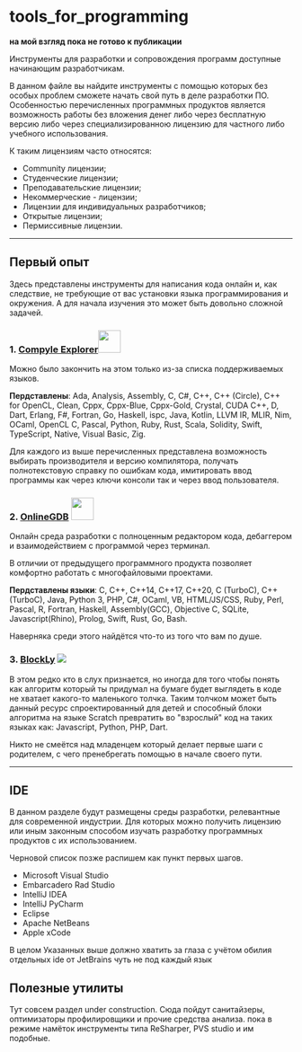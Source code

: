 # tools_for_programming
**на мой взгляд пока не готово к публикации**

Инструменты для разработки и сопровождения программ доступные начинающим разработчикам.

В данном файле вы найдите инструменты с помощью которых без особых проблем сможете начать свой путь в деле разработки ПО. Особенностью перечисленных программных продуктов является возможность работы без вложения денег либо через бесплатную версию либо через специализированною лицензию для частного либо учебного использования.

К таким лицензиям часто относятся:
- Сommunity лицензии;
- Студенческие лицензии;
- Преподавательские лицензии;
- Некоммерческие - лицензии;
- Лицензии для индивидуальных разработчиков;
- Открытые лицензии;
- Пермиссивные лицензии.

---
## Первый опыт
Здесь представлены инструменты для написания кода онлайн и, как следствие, не требующие от вас установки языка программирования и окружения. А для начала изучения это может быть довольно сложной задачей.

### 1. [Compyle Explorer](https://godbolt.org/)<img src="https://avatars.githubusercontent.com/u/57653830" width="40">

Можно было закончить на этом только из-за списка поддерживаемых языков.

**Пердставлены**: Ada, Analysis, Assembly, C, C#, C++, C++ (Circle), C++ for OpenCL, Clean, Cppx, Cppx-Blue, Cppx-Gold, Crystal, CUDA C++, D, Dart, Erlang, F#, Fortran, Go, Haskell, ispc, Java, Kotlin, LLVM IR, MLIR, Nim, OCaml, OpenCL C, Pascal, Python, Ruby, Rust, Scala, Solidity, Swift, TypeScript, Native, Visual Basic, Zig.

Для каждого из выше перечисленных представлена возможность выбирать производителя и версию компилятора, получать полнотекстовую справку по ошибкам кода, имитировать ввод программы как через ключи консоли так и через ввод пользователя.

### 2. [OnlineGDB](https://www.onlinegdb.com/online_c++_compiler) <img src="https://res.cloudinary.com/crunchbase-production/image/upload/c_lpad,f_auto,q_auto:eco,dpr_1/r069mavmw97ks2mpxcud" width="40">

Онлайн среда разработки с полноценным редактором кода, дебаггером и взаимодействием с программой через терминал.

В отличии от предыдущего программного продукта позволяет комфортно работать с многофайловыми проектами.

**Пердставлены языки**: C, C++, C++14, C++17, C++20, C (TurboC), C++ (TurboC), Java, Python 3, PHP, C#, OCaml, VB, HTML/JS/CSS, Ruby, Perl, Pascal, R, Fortran, Haskell, Assembly(GCC), Objective C, SQLite, Javascript(Rhino), Prolog, Swift, Rust, Go, Bash.

Наверняка среди этого найдётся что-то из того что вам по душе.

### 3. [BlockLy](http://blockly.ru/index.html) ![](http://blockly.ru/img/logo1.png)

В этом редко кто в слух признается, но иногда для того чтобы понять как алгоритм который ты придумал на бумаге будет выглядеть в коде не хватает какого-то маленького толчка. Таким толчком может быть данный ресурс спроектированный для детей и способный блоки алгоритма на языке Scratch  превратить во "взрослый" код на таких языках как: Javascript, Python, PHP, Dart.

Никто не смеётся над младенцем который делает первые шаги с родителем, с чего пренебрегать помощью в начале своего пути.

--- 
## IDE
В данном разделе будут размещены среды разработки, релевантные для современной индустрии. Для которых можно получить лицензию или иным законным способом изучать разработку программных продуктов с их использованием.

Черновой список позже распишем как пункт первых шагов.

* Microsoft Visual Studio
* Embarcadero Rad Studio
* IntelliJ IDEA
* IntelliJ PyCharm
* Eclipse
* Apache NetBeans
* Apple xCode

В целом Указанных выше должно хватить за глаза с учётом обилия отдельных ide от JetBrains чуть не под каждый язык

## Полезные утилиты
Тут совсем раздел under construction. Сюда пойдут санитайзеры, оптимизаторы профилировщики и прочие средства анализа. пока в режиме намёток инструменты типа ReSharper, PVS studio и им подобные.
